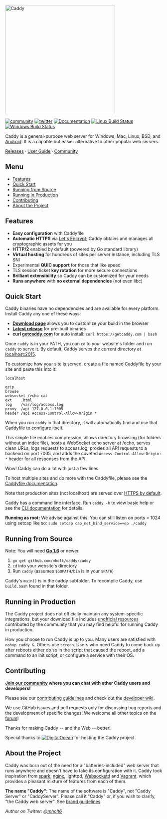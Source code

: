 <a href="https://caddyserver.com"><img src="https://caddyserver.com/resources/images/caddy-lower.png" alt="Caddy" width="350"></a>

[![community](https://img.shields.io/badge/community-forum-ff69b4.svg?style=flat-square)](https://forum.caddyserver.com) [![twitter](https://img.shields.io/badge/twitter-@caddyserver-55acee.svg?style=flat-square)](https://twitter.com/caddyserver) [![Documentation](https://img.shields.io/badge/godoc-reference-blue.svg?style=flat-square)](https://godoc.org/github.com/mholt/caddy) [![Linux Build Status](https://img.shields.io/travis/mholt/caddy.svg?style=flat-square&label=linux+build)](https://travis-ci.org/mholt/caddy) [![Windows Build Status](https://img.shields.io/appveyor/ci/mholt/caddy.svg?style=flat-square&label=windows+build)](https://ci.appveyor.com/project/mholt/caddy)

Caddy is a general-purpose web server for Windows, Mac, Linux, BSD, and
[Android](https://github.com/mholt/caddy/wiki/Running-Caddy-on-Android). It is
a capable but easier alternative to other popular web servers.

[Releases](https://github.com/mholt/caddy/releases) ·
[User Guide](https://caddyserver.com/docs) ·
[Community](https://forum.caddyserver.com)


## Menu

- [Features](#features)
- [Quick Start](#quick-start)
- [Running from Source](#running-from-source)
- [Running in Production](#running-in-production)
- [Contributing](#contributing)
- [About the Project](#about-the-project)



## Features

- **Easy configuration** with Caddyfile
- **Automatic HTTPS** via [Let's Encrypt](https://letsencrypt.org); Caddy
obtains and manages all cryptographic assets for you
- **HTTP/2** enabled by default (powered by Go standard library)
- **Virtual hosting** for hundreds of sites per server instance, including TLS
SNI
- Experimental **QUIC support** for those that like speed
- TLS session ticket **key rotation** for more secure connections
- **Brilliant extensibility** so Caddy can be customized for your needs
- **Runs anywhere** with **no external dependencies** (not even libc)



## Quick Start

Caddy binaries have no dependencies and are available for every platform.
Install Caddy any one of these ways:

- **[Download page](https://caddyserver.com/download)** allows you to
customize your build in the browser
- **[Latest release](https://github.com/mholt/caddy/releases/latest)** for
pre-built binaries
- **curl [getcaddy.com](https://getcaddy.com)** for auto install:
`curl https://getcaddy.com | bash`

Once `caddy` is in your PATH, you can `cd` to your website's folder and run
`caddy` to serve it. By default, Caddy serves the current directory at
[localhost:2015](http://localhost:2015).

To customize how your site is served, create a file named Caddyfile by your
site and paste this into it:

```plain
localhost

gzip
browse
websocket /echo cat
ext    .html
log    /var/log/access.log
proxy  /api 127.0.0.1:7005
header /api Access-Control-Allow-Origin *
```

When you run `caddy` in that directory, it will automatically find and use
that Caddyfile to configure itself.

This simple file enables compression, allows directory browsing (for folders
without an index file), hosts a WebSocket echo server at /echo, serves clean
URLs, logs requests to access.log, proxies all API requests to a backend on
port 7005, and adds the coveted  `Access-Control-Allow-Origin: *` header for
all responses from the API.

Wow! Caddy can do a lot with just a few lines.

To host multiple sites and do more with the Caddyfile, please see the
[Caddyfile documentation](https://caddyserver.com/docs/caddyfile).

Note that production sites (not localhost) are served over
[HTTPS by default](https://caddyserver.com/docs/automatic-https).

Caddy has a command line interface. Run `caddy -h` to view basic help or see
the [CLI documentation](https://caddyserver.com/docs/cli) for details.

**Running as root:** We advise against this. You can still listen on ports
< 1024 using setcap like so: `sudo setcap cap_net_bind_service=+ep ./caddy`



## Running from Source

Note: You will need **[Go 1.6](https://golang.org/dl/)** or newer.

1. `go get github.com/mholt/caddy/caddy`
2. `cd` into your website's directory
3. Run `caddy` (assumes `$GOPATH/bin` is in your `$PATH`)

Caddy's `main()` is in the caddy subfolder. To recompile Caddy, use
`build.bash` found in that folder.



## Running in Production

The Caddy project does not officially maintain any system-specific
integrations, but your download file includes
[unofficial resources](https://github.com/mholt/caddy/tree/master/dist/init)
contributed by the community that you may find helpful for running Caddy in
production.

How you choose to run Caddy is up to you. Many users are satisfied with
`nohup caddy &`. Others use `screen`. Users who need Caddy to come back up
after reboots either do so in the script that caused the reboot, add a command
to an init script, or configure a service with their OS.



## Contributing

**[Join our community](https://forum.caddyserver.com) where you can chat with
other Caddy users and developers!**

Please see our [contributing guidelines](https://github.com/mholt/caddy/blob/master/CONTRIBUTING.md)
and check out the [developer wiki](https://github.com/mholt/caddy/wiki).

We use GitHub issues and pull requests only for discussing bug reports and
the development of specific changes. We welcome all other topics on the
[forum](https://forum.caddyserver.com)!

Thanks for making Caddy -- and the Web -- better!

Special thanks to
[![DigitalOcean](https://i.imgur.com/sfGr0eY.png)](https://www.digitalocean.com)
for hosting the Caddy project.



## About the Project

Caddy was born out of the need for a "batteries-included" web server that runs
anywhere and doesn't have to take its configuration with it. Caddy took
inspiration from [spark](https://github.com/rif/spark),
[nginx](https://github.com/nginx/nginx), lighttpd,
[Websocketd](https://github.com/joewalnes/websocketd)
and [Vagrant](https://www.vagrantup.com/),
which provides a pleasant mixture of features from each of them.

**The name "Caddy":** The name of the software is "Caddy", not "Caddy Server"
or "CaddyServer". Please call it "Caddy" or, if you wish to clarify, "the
Caddy web server". See [brand guidelines](https://caddyserver.com/brand).

*Author on Twitter: [@mholt6](https://twitter.com/mholt6)*
